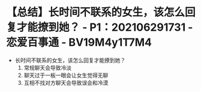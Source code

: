 # 【总结】长时间不联系的女生，该怎么回复才能撩到她？ - P1：202106291731 - 恋爱百事通 - BV19M4y1T7M4

-   长时间不联系的女生，该怎么回复才能撩到她？
    1.  常规聊天会导致冷淡
    2.  聊天过于一板一眼会让女生觉得无聊
    3.  互相不找对方聊天会导致误会和冷漠